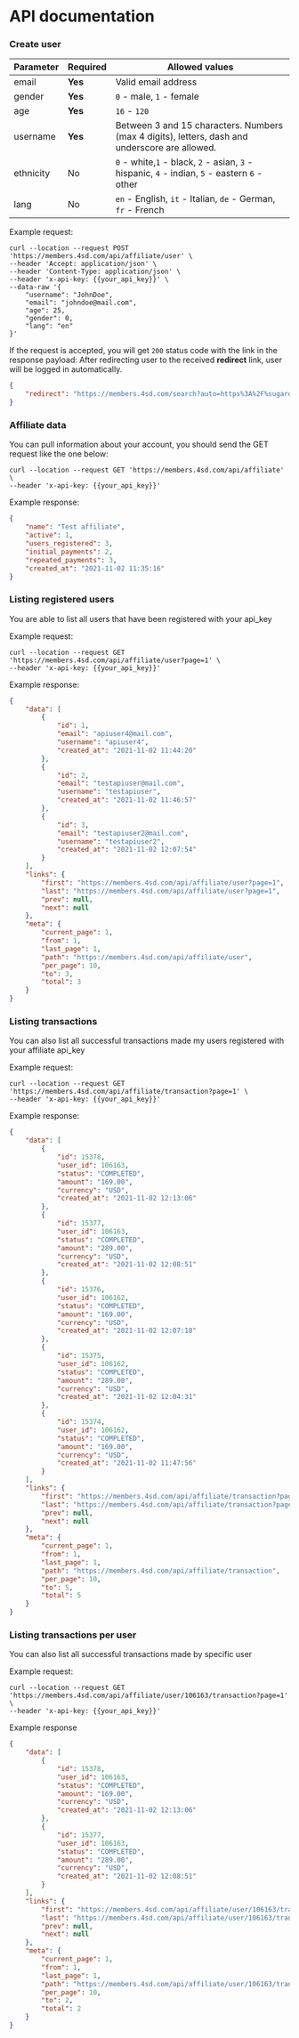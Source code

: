 # API documentation

### Create user

| Parameter | Required | Allowed values |
| --------- | -------- | ------- |
| email    | **Yes**      | Valid email address       |
| gender | **Yes** | `0` - male, `1` - female
| age | **Yes** | `16` - `120` |
| username | **Yes** | Between 3 and 15 characters. Numbers (max 4 digits), letters, dash and underscore are allowed. |
| ethnicity | No | `0` - white,`1` - black, `2` - asian, `3` - hispanic, `4` - indian, `5` - eastern `6` - other |
| lang | No | `en` - English, `it` - Italian, `de` - German, `fr` - French

Example request:

```shell
curl --location --request POST 'https://members.4sd.com/api/affiliate/user' \
--header 'Accept: application/json' \
--header 'Content-Type: application/json' \
--header 'x-api-key: {{your_api_key}}' \
--data-raw '{
    "username": "JohnDoe",
    "email": "johndoe@mail.com",
    "age": 25,
    "gender": 0,
    "lang": "en"
}'
```

If the request is accepted, you will get `200` status code with the link in the response payload:
After redirecting user to the received **redirect** link, user will be logged in automatically.
```json
{
    "redirect": "https://members.4sd.com/search?auto=https%3A%2F%sugardaddy.date%3Awithsomeparameters"
}
```

### Affiliate data

You can pull information about your account, you should send the GET request like the one below:
```shell
curl --location --request GET 'https://members.4sd.com/api/affiliate' \
--header 'x-api-key: {{your_api_key}}'
```

Example response:
```json
{
    "name": "Test affiliate",
    "active": 1,
    "users_registered": 3,
    "initial_payments": 2,
    "repeated_payments": 3,
    "created_at": "2021-11-02 11:35:16"
}
```

### Listing registered users
You are able to list all users that have been registered with your api_key

Example request:

```
curl --location --request GET 'https://members.4sd.com/api/affiliate/user?page=1' \
--header 'x-api-key: {{your_api_key}}'
```

Example response:

```json
{
    "data": [
        {
            "id": 1,
            "email": "apiuser4@mail.com",
            "username": "apiuser4",
            "created_at": "2021-11-02 11:44:20"
        },
        {
            "id": 2,
            "email": "testapiuser@mail.com",
            "username": "testapiuser",
            "created_at": "2021-11-02 11:46:57"
        },
        {
            "id": 3,
            "email": "testapiuser2@mail.com",
            "username": "testapiuser2",
            "created_at": "2021-11-02 12:07:54"
        }
    ],
    "links": {
        "first": "https://members.4sd.com/api/affiliate/user?page=1",
        "last": "https://members.4sd.com/api/affiliate/user?page=1",
        "prev": null,
        "next": null
    },
    "meta": {
        "current_page": 1,
        "from": 1,
        "last_page": 1,
        "path": "https://members.4sd.com/api/affiliate/user",
        "per_page": 10,
        "to": 3,
        "total": 3
    }
}
```
### Listing transactions
You can also list all successful transactions made my users registered with your affiliate api_key

Example request:

```
curl --location --request GET 'https://members.4sd.com/api/affiliate/transaction?page=1' \
--header 'x-api-key: {{your_api_key}}'
```

Example response:
```json
{
    "data": [
        {
            "id": 15378,
            "user_id": 106163,
            "status": "COMPLETED",
            "amount": "169.00",
            "currency": "USD",
            "created_at": "2021-11-02 12:13:06"
        },
        {
            "id": 15377,
            "user_id": 106163,
            "status": "COMPLETED",
            "amount": "289.00",
            "currency": "USD",
            "created_at": "2021-11-02 12:08:51"
        },
        {
            "id": 15376,
            "user_id": 106162,
            "status": "COMPLETED",
            "amount": "169.00",
            "currency": "USD",
            "created_at": "2021-11-02 12:07:18"
        },
        {
            "id": 15375,
            "user_id": 106162,
            "status": "COMPLETED",
            "amount": "289.00",
            "currency": "USD",
            "created_at": "2021-11-02 12:04:31"
        },
        {
            "id": 15374,
            "user_id": 106162,
            "status": "COMPLETED",
            "amount": "169.00",
            "currency": "USD",
            "created_at": "2021-11-02 11:47:56"
        }
    ],
    "links": {
        "first": "https://members.4sd.com/api/affiliate/transaction?page=1",
        "last": "https://members.4sd.com/api/affiliate/transaction?page=1",
        "prev": null,
        "next": null
    },
    "meta": {
        "current_page": 1,
        "from": 1,
        "last_page": 1,
        "path": "https://members.4sd.com/api/affiliate/transaction",
        "per_page": 10,
        "to": 5,
        "total": 5
    }
}
```


### Listing transactions per user
You can also list all successful transactions made by specific user

Example request:
```
curl --location --request GET 'https://members.4sd.com/api/affiliate/user/106163/transaction?page=1' \
--header 'x-api-key: {{your_api_key}}'
```

Example response

```json
{
    "data": [
        {
            "id": 15378,
            "user_id": 106163,
            "status": "COMPLETED",
            "amount": "169.00",
            "currency": "USD",
            "created_at": "2021-11-02 12:13:06"
        },
        {
            "id": 15377,
            "user_id": 106163,
            "status": "COMPLETED",
            "amount": "289.00",
            "currency": "USD",
            "created_at": "2021-11-02 12:08:51"
        }
    ],
    "links": {
        "first": "https://members.4sd.com/api/affiliate/user/106163/transaction?page=1",
        "last": "https://members.4sd.com/api/affiliate/user/106163/transaction?page=1",
        "prev": null,
        "next": null
    },
    "meta": {
        "current_page": 1,
        "from": 1,
        "last_page": 1,
        "path": "https://members.4sd.com/api/affiliate/user/106163/transaction",
        "per_page": 10,
        "to": 2,
        "total": 2
    }
}
```

